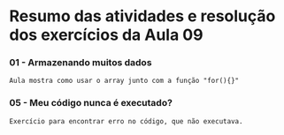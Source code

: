 # Resumo das atividades e resolução dos exercícios da Aula 09 #

### 01 - Armazenando muitos dados ###
    Aula mostra como usar o array junto com a função "for(){}"


### 05 - Meu código nunca é executado? ###  
    Exercício para encontrar erro no código, que não executava.